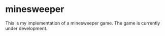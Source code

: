 # minesweeper
This is my implementation of a minesweeper game. The game is currently under development.
